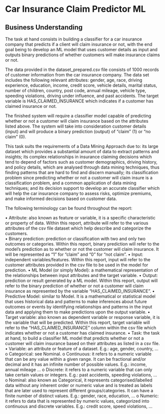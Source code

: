 # Car Insurance Claim Predictor ML  

## Business Understanding  

The task at hand consists in building a classifier for a car insurance company that predicts if a client will claim insurance or not, with the end goal being to develop an ML model that uses customer details as input and outputs binary predictions of whether customers will make insurance claims or not.  

The data provided in the dataset_prepared.csv file consists of 1000 records of customer information from the car insurance company. The data set includes the following relevant attributes: gender, age, race, driving experience, education, income, credit score, vehicle details, marital status, number of children, country, post code, annual mileage, vehicle type, speeding violations, driving under influence, and past accidents. The target variable is HAS_CLAIMED_INSURANCE which indicates if a customer has claimed insurance or not.  

The finished system will require a classifier model capable of predicting whether or not a customer will claim insurance based on the attributes listed above. The system will take into consideration customer details (input) and will produce a binary prediction (output) of “claim” (1) or “no claim” (0). 

This task suits the requirements of a Data Mining Approach due to: its large dataset which provides a substantial amount of data to extract patterns and insights; its complex relationships in insurance claiming decisions which tend to depend of factors such as customer demographics, driving history, and policy details, which are analysed through data mining techniques, thus finding patterns that are hard to find and discern manually; its classification problem since predicting whether or not a customer will claim insure is a classification problem, and a common application of data mining techniques; and its decision support to develop an accurate classifier which will help the car insurance company to assess risks, optimize premiums, and make informed decisions based on customer data.   

The following terminology can be found throughout the report:  

•	Attribute: also known as feature or variable, it is a specific characteristic or property of data. Within this report, attribute will refer to the various attributes of the csv file dataset which help describe and categorize the customers.  
•	Binary prediction: prediction or classification with two and only two outcomes or categories. Within this report, binary prediction will refer to the model’s prediction as to whether or not the customer will claim insurance. It will be represented as “1” for “claim” and “0” for “not claim”.
•	Input: independent variables/features. Within this report, input will refer to the customer attributes provided in the csv file to be used in the model for prediction.
•	ML Model (or simply Model): a mathematical representation of the relationships between input attributes and the target variable.
•	Output: prediction or result generated by a ML model. Within this report, output will refer to the binary prediction of whether or not a customer will claim insurance as represented by the variable “HAS_CLAIMED_INSURANCE”.
•	Predictive Model: similar to Model. It is a mathematical or statistical model that uses historical data and patterns to make inferences about future outcomes or events by identifying relationships and patterns in the input data and applying them to make predictions upon the output variable. 
•	Target variable: also known as dependent variable or response variable, it is the variable that will be predicted. Within this report, target variable will refer to the “HAS_CLAIMED_INSURANCE” column within the csv file which indicates whether or not a customer has claimed insurance.
•	Task: the task at hand, to build a classifier ML model that predicts whether or not a customer will claim insurance based on their attributes as listed in a csv file.
•	Variable: an attribute or feature of a dataset. E.g.: age, gender, country, …
o	Categorical: see Nominal.
o	Continuous: it refers to a numeric variable that can be any value within a given range. It can be fractional and/or decimal and it has an infinite number of possible values. E.g.: income, annual mileage …
o	Discrete: it refers to a numeric variable that can only take certain values or integers. E.g.: past accidents, speeding violations, …
o	Nominal: also known as Categorical, it represents categorised/labelled data without any inherent order or numeric value and is treated as labels that are later used to represent different groups/categories. It can have a finite number of distinct values. E.g.: gender, race, education, …
o	Numeric: it refers to data that is represented by numeric values, categorized into continuous and discrete variables. E.g.: credit score, speed violations, …

